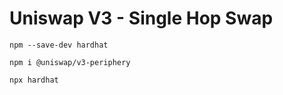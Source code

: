 # Uniswap V3 - Single Hop Swap

```
npm --save-dev hardhat
```

```
npm i @uniswap/v3-periphery
```

```
npx hardhat
```
